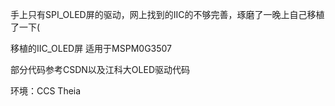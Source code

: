 手上只有SPI_OLED屏的驱动，网上找到的IIC的不够完善，琢磨了一晚上自己移植了一下(

移植的IIC_OLED屏
适用于MSPM0G3507

部分代码参考CSDN以及江科大OLED驱动代码

环境：CCS Theia

